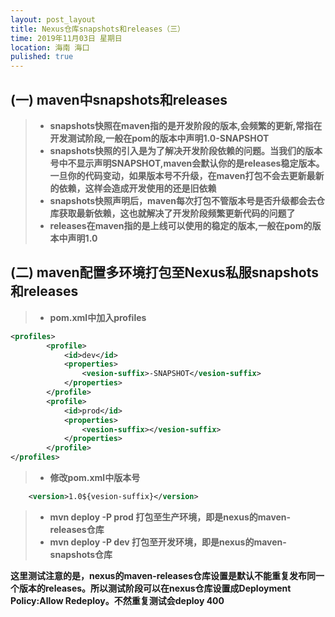 ```yaml
---
layout: post_layout
title: Nexus仓库snapshots和releases（三）
time: 2019年11月03日 星期日
location: 海南 海口
pulished: true
---
```


## (一) maven中snapshots和releases
> * **snapshots快照在maven指的是开发阶段的版本,会频繁的更新,常指在开发测试阶段,一般在pom的版本中声明<version>1.0-SNAPSHOT</version>**
> * **snapshots快照的引入是为了解决开发阶段依赖的问题。当我们的版本号中不显示声明SNAPSHOT,maven会默认你的是releases稳定版本。一旦你的代码变动，如果版本号不升级，在maven打包不会去更新最新的依赖，这样会造成开发使用的还是旧依赖**
> * **snapshots快照声明后，maven每次打包不管版本号是否升级都会去仓库获取最新依赖，这也就解决了开发阶段频繁更新代码的问题了**
> * **releases在maven指的是上线可以使用的稳定的版本,一般在pom的版本中声明<version>1.0</version>**


## (二) maven配置多环境打包至Nexus私服snapshots和releases

> * **pom.xml中加入profiles**

```xml
<profiles>
        <profile>
            <id>dev</id>
            <properties>
                <vesion-suffix>-SNAPSHOT</vesion-suffix>
            </properties>
        </profile>
        <profile>
            <id>prod</id>
            <properties>
                <vesion-suffix></vesion-suffix>
            </properties>
        </profile>
</profiles>
```
> * **修改pom.xml中版本号**

```xml
    <version>1.0${vesion-suffix}</version>
```

> * **mvn deploy -P prod 打包至生产环境，即是nexus的maven-releases仓库**
> * **mvn deploy -P dev 打包至开发环境，即是nexus的maven-snapshots仓库**

**这里测试注意的是，nexus的maven-releases仓库设置是默认不能重复发布同一个版本的releases。所以测试阶段可以在nexus仓库设置成Deployment Policy:Allow Redeploy。不然重复测试会deploy 400**






